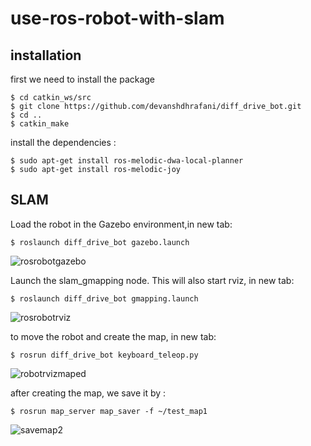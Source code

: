 # use-ros-robot-with-slam
## installation
first we need to install the package
```
$ cd catkin_ws/src
$ git clone https://github.com/devanshdhrafani/diff_drive_bot.git
$ cd ..
$ catkin_make
```

install the dependencies :
```
$ sudo apt-get install ros-melodic-dwa-local-planner
$ sudo apt-get install ros-melodic-joy
```
## SLAM
Load the robot in the Gazebo environment,in new tab:
```
$ roslaunch diff_drive_bot gazebo.launch 
```
![rosrobotgazebo](https://user-images.githubusercontent.com/85634104/123525696-4ba1aa00-d6db-11eb-89bb-30ccff8ed308.png)

Launch the slam_gmapping node. This will also start rviz, in new tab:
```
$ roslaunch diff_drive_bot gmapping.launch
```
![rosrobotrviz](https://user-images.githubusercontent.com/85634104/123525699-50fef480-d6db-11eb-801a-1bccba97bf77.png)

to move the robot and create the map, in new tab:
```
$ rosrun diff_drive_bot keyboard_teleop.py 
```
![robotrvizmaped](https://user-images.githubusercontent.com/85634104/123525701-55c3a880-d6db-11eb-9c04-de9fe8be79a6.png)

after creating the map, we save it by :
```
$ rosrun map_server map_saver -f ~/test_map1
```
![savemap2](https://user-images.githubusercontent.com/85634104/123525814-2cefe300-d6dc-11eb-80f2-809fdc1331ab.png)


